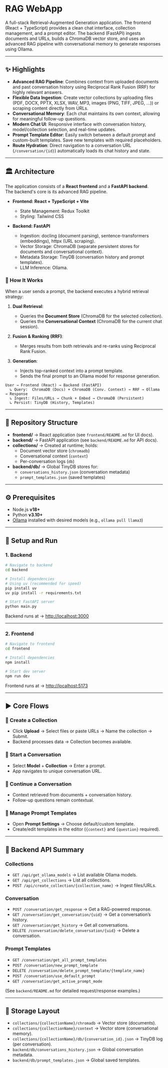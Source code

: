 # RAG WebApp

A full-stack Retrieval-Augmented Generation application. The frontend (React + TypeScript) provides a clean chat interface, collection management, and a prompt editor. The backend (FastAPI) ingests documents and URLs, builds a ChromaDB vector store, and uses an advanced RAG pipeline with conversational memory to generate responses using Ollama.

---

## ✨ Highlights

- **Advanced RAG Pipeline**: Combines context from uploaded documents and past conversation history using Reciprocal Rank Fusion (RRF) for highly relevant answers.
- **Flexible Data Ingestion**: Create vector collections by uploading files (PDF, DOCX, PPTX, XLSX, WAV, MP3, images (PNG, TIFF, JPEG, ...)) or scraping content directly from URLs.
- **Conversational Memory**: Each chat maintains its own context, allowing for meaningful follow-up questions.
- **Modern Chat UI**: Responsive interface with conversation history, model/collection selection, and real-time updates.
- **Prompt Template Editor**: Easily switch between a default prompt and custom-built templates. Save new templates with required placeholders.
- **Route Hydration**: Direct navigation to a conversation URL (`/conversation/{id}`) automatically loads its chat history and state.

---

## 🏛️ Architecture

The application consists of a **React frontend** and a **FastAPI backend**.  
The backend's core is its advanced RAG pipeline.

- **Frontend: React + TypeScript + Vite**
  - State Management: Redux Toolkit
  - Styling: Tailwind CSS

- **Backend: FastAPI**
  - Ingestion: docling (document parsing), sentence-transformers (embeddings), httpx (URL scraping).
  - Vector Storage: ChromaDB (separate persistent stores for documents and conversational context).
  - Metadata Storage: TinyDB (conversation history and prompt templates).
  - LLM Inference: Ollama.

### 🔄 How It Works

When a user sends a prompt, the backend executes a hybrid retrieval strategy:

1. **Dual Retrieval**:  
   - Queries the **Document Store** (ChromaDB for the selected collection).  
   - Queries the **Conversational Context** (ChromaDB for the current chat session).  

2. **Fusion & Ranking (RRF)**:  
   - Merges results from both retrievals and re-ranks using Reciprocal Rank Fusion.  

3. **Generation**:  
   - Injects top-ranked context into a prompt template.  
   - Sends the final prompt to an Ollama model for response generation.  

```
User → Frontend (React) → Backend (FastAPI)
  ↳ Query:  ChromaDB (Docs) + ChromaDB (Conv. Context) → RRF → Ollama → Response
  ↳ Ingest: Files/URLs → Chunk + Embed → ChromaDB (Persistent)
  ↳ Persist: TinyDB (History, Templates)
```

---

## 📁 Repository Structure

- **frontend/** → React application (see `frontend/README.md` for UI docs).  
- **backend/** → FastAPI application (see `backend/README.md` for API docs).  
- **collections/** → Created at runtime; holds:  
  - Document vector store (`chromadb`)  
  - Conversational context (`context`)  
  - Per-conversation logs (`db`)  
- **backend/db/** → Global TinyDB stores for:  
  - `conversations_history.json` (conversation metadata)  
  - `prompt_templates.json` (saved templates)  

---

## ⚙️ Prerequisites

- Node.js **v18+**
- Python **v3.10+**
- [Ollama](https://ollama.ai/) installed with desired models (e.g., `ollama pull llama3`)

---

## 🚀 Setup and Run

### 1. Backend

```bash
# Navigate to backend
cd backend

# Install dependencies
# Using uv (recommended for speed)
pip install uv
uv pip install -r requirements.txt

# Start FastAPI server
python main.py
```

Backend runs at → [http://localhost:3000](http://localhost:3000)

---

### 2. Frontend

```bash
# Navigate to frontend
cd frontend

# Install dependencies
npm install

# Start dev server
npm run dev
```

Frontend runs at → [http://localhost:5173](http://localhost:5173)

---

## ▶️ Core Flows

### 🔹 Create a Collection
- Click **Upload** → Select files or paste URLs → Name the collection → Submit.  
- Backend processes data → Collection becomes available.

### 🔹 Start a Conversation
- Select **Model** + **Collection** → Enter a prompt.  
- App navigates to unique conversation URL.

### 🔹 Continue a Conversation
- Context retrieved from documents + conversation history.  
- Follow-up questions remain contextual.

### 🔹 Manage Prompt Templates
- Open **Prompt Settings** → Choose default/custom template.  
- Create/edit templates in the editor (`{context}` and `{question}` required).

---

## 🔌 Backend API Summary

### Collections
- `GET /api/get_ollama_models` → List available Ollama models.  
- `GET /api/get_collections` → List all collections.  
- `POST /api/create_collection/{collection_name}` → Ingest files/URLs.  

### Conversation
- `POST /conversation/get_response` → Get a RAG-powered response.  
- `GET /conversation/get_conversation/{uid}` → Get a conversation’s history.  
- `GET /conversation/get_history` → Get all conversations.  
- `DELETE /conversation/delete_conversation/{uid}` → Delete a conversation.  

### Prompt Templates
- `GET /conversation/get_all_prompt_templates`  
- `POST /conversation/new_prompt_template`  
- `DELETE /conversation/delete_prompt_template/{template_name}`  
- `POST /conversation/use_default_prompt`  
- `GET /conversation/get_active_prompt_mode`  

(See `backend/README.md` for detailed request/response examples.)

---

## 💾 Storage Layout

- `collections/{collectionName}/chromadb` → Vector store (documents).  
- `collections/{collectionName}/context` → Vector store (conversational memory).  
- `collections/{collectionName}/db/{conversation_id}.json` → TinyDB log (per conversation).  
- `backend/db/conversations_history.json` → Global conversation metadata.  
- `backend/db/prompt_templates.json` → Global saved templates.  